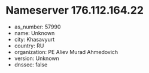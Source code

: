 # Nameserver 176.112.164.22

* as_number: 57990
* name: Unknown
* city: Khasavyurt
* country: RU
* organization: PE Aliev Murad Ahmedovich
* version: Unknown
* dnssec: false
